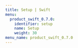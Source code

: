 ```yaml
---
title: Setup | Swift
menu:
  product_swift_0.7.0:
    identifier: setup
    name: Setup
    weight: 30
menu_name: product_swift_0.7.0
---
```

